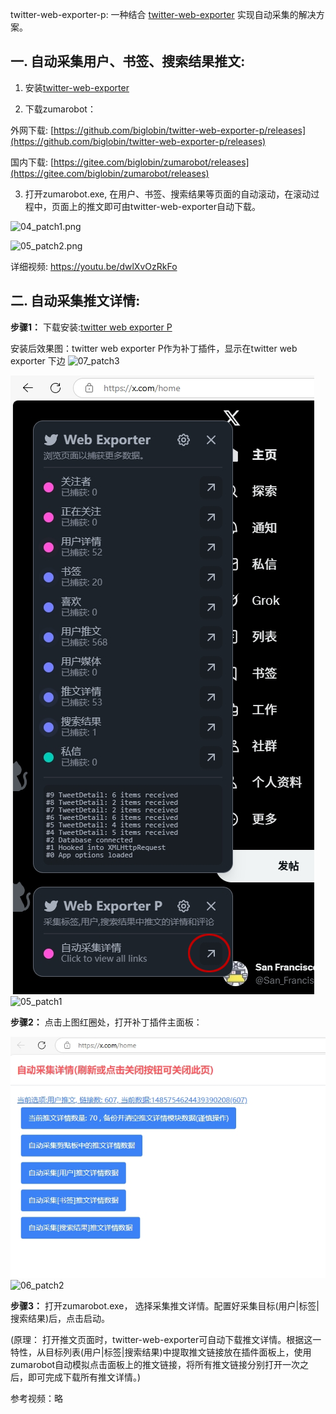 twitter-web-exporter-p: 一种结合 [twitter-web-exporter](https://github.com/prinsss/twitter-web-exporter) 实现自动采集的解决方案。


## 一. 自动采集用户、书签、搜索结果推文:
1. 安装[twitter-web-exporter](https://github.com/prinsss/twitter-web-exporter) 

2. 下载zumarobot：

外网下载:
[https://github.com/biglobin/twitter-web-exporter-p/releases](https://github.com/biglobin/twitter-web-exporter-p/releases)

国内下载:
[https://gitee.com/biglobin/zumarobot/releases](https://gitee.com/biglobin/zumarobot/releases)

3. 打开zumarobot.exe, 在用户、书签、搜索结果等页面的自动滚动，在滚动过程中，页面上的推文即可由twitter-web-exporter自动下载。


![04_patch1.png](https://github.com/user-attachments/assets/a26967cc-c97f-4e4d-b9ef-8e773c33c577)


![05_patch2.png](https://github.com/user-attachments/assets/d66c3931-917f-4c59-ab0c-cb4a516574a5)

详细视频:
https://youtu.be/dwlXvOzRkFo

## 二. 自动采集推文详情:

**步骤1：**
下载安装:[twitter web exporter P](https://github.com/biglobin/twitter-web-exporter-p/blob/main/dist/twitter-web-exporter.user.js)

安装后效果图：twitter web exporter P作为补丁插件，显示在twitter web exporter 下边
![07_patch3](https://github.com/user-attachments/assets/6bce559a-5f7a-4a55-877b-84d70234dc6d)

![05_patch1.png](https://github.com/biglobin/twitter-web-exporter-p/blob/main/docs/05_patch1.png)
![05_patch1](https://github.com/user-attachments/assets/ed9d398e-132c-4c0f-b395-90bcc3769f93)

**步骤2：**
点击上图红圈处，打开补丁插件主面板：

![06_patch2.png](https://github.com/biglobin/twitter-web-exporter-p/blob/main/docs/06_patch2.png)
![06_patch2](https://github.com/user-attachments/assets/17acd826-2f0c-4684-8d0a-60b1f6a1df0d)

**步骤3：**
打开zumarobot.exe， 选择采集推文详情。配置好采集目标(用户|标签|搜索结果)后，点击启动。

(原理： 打开推文页面时，twitter-web-exporter可自动下载推文详情。根据这一特性，从目标列表(用户|标签|搜索结果)中提取推文链接放在插件面板上，使用zumarobot自动模拟点击面板上的推文链接，将所有推文链接分别打开一次之后，即可完成下载所有推文详情。)

参考视频：略

